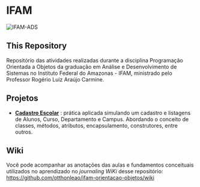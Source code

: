 # IFAM
![IFAM-ADS](https://github.com/otthonleao/ifam-ads/assets/54039360/e07dcb8d-8e18-40a5-9266-8d51c7eb1248)

## This Repository
Repositório das atividades realizadas durante a disciplina Programação Orientada a Objetos da graduação em Análise e Desenvolvimento de Sistemas no Instituto Federal do Amazonas - IFAM, ministrado pelo Professor Rogério Luiz Araújo Carmine.

## Projetos
* **[Cadastro Escolar](https://github.com/otthonleao/ifam-orientacao-objetos/tree/master/ifam-orientacao-objetos/src/main/java/dev/otthon/ifam/Escola)** : prática aplicada simulando um cadastro e listagens de Alunos, Curso, Departamento e Campus. Abordando o conceito de classes, métodos, atributos, encapsulamento, construtores, entre outros.

## Wiki
Você pode acompanhar as anotações das aulas e fundamentos conceituais utilizados no aprendizado no _journaling WiKi_ desse repositório: https://github.com/otthonleao/ifam-orientacao-objetos/wiki
